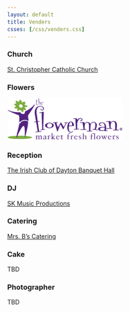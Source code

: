 ```yaml
---
layout: default
title: Venders
csses: [/css/venders.css]
---
```


### Church

[St. Christopher Catholic Church](http://church.stchristopheronline.com/)

### Flowers

[![Flowerman](/images/flower-man.png)](http://flowermanflowers.com/)

### Reception

[The Irish Club of Dayton Banquet Hall](http://www.irishclubdayton.com/)

### DJ

[SK Music Productions](http://www.skmusicproductions.com/)

### Catering

[Mrs. B’s Catering](http://mrsbscatering.com/)

### Cake

TBD

### Photographer

TBD
